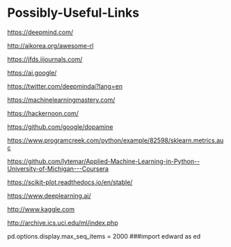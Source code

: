 
# Possibly-Useful-Links

https://deepmind.com/

http://aikorea.org/awesome-rl

https://jfds.iijournals.com/

https://ai.google/

https://twitter.com/deepmindai?lang=en

https://machinelearningmastery.com/

https://hackernoon.com/

https://github.com/google/dopamine

https://www.programcreek.com/python/example/82598/sklearn.metrics.auc

https://github.com/lytemar/Applied-Machine-Learning-in-Python--University-of-Michigan---Coursera

https://scikit-plot.readthedocs.io/en/stable/

https://www.deeplearning.ai/

http://www.kaggle.com

http://archive.ics.uci.edu/ml/index.php

pd.options.display.max_seq_items = 2000
###import edward as ed
